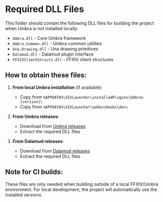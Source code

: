 # Required DLL Files

This folder should contain the following DLL files for building the project when Umbra is not installed locally:

- `Umbra.dll` - Core Umbra framework
- `Umbra.Common.dll` - Umbra common utilities  
- `Una.Drawing.dll` - Una drawing primitives
- `Dalamud.dll` - Dalamud plugin interface
- `FFXIVClientStructs.dll` - FFXIV client structures

## How to obtain these files:

1. **From local Umbra installation** (if available):
   - Copy from `%APPDATA%\XIVLauncher\installedPlugins\Umbra\[version]\`
   - Copy from `%APPDATA%\XIVLauncher\addon\Hooks\dev\`

2. **From Umbra releases**:
   - Download from [Umbra releases](https://github.com/una-xiv/Umbra/releases)
   - Extract the required DLL files

3. **From Dalamud releases**:
   - Download from [Dalamud releases](https://github.com/goatcorp/Dalamud/releases)
   - Extract the required DLL files

## Note for CI builds:
These files are only needed when building outside of a local FFXIV/Umbra environment.
For local development, the project will automatically use the installed versions.
